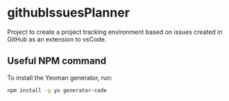 # githubIssuesPlanner
Project to create a project tracking environment based on issues created in GitHub as an extension to vsCode.

## Useful NPM command
To install the Yeoman generator, run:
```bash
npm install -g yo generator-code
```